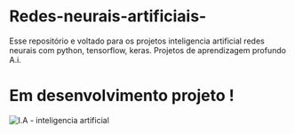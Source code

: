 # Redes-neurais-artificiais-
Esse repositório e voltado para os projetos inteligencia artificial redes neurais com python, tensorflow, keras.
Projetos de aprendizagem profundo A.i.

# Em desenvolvimento projeto !

![I.A - inteligencia artificial](https://github.com/RafaelGallo/Redes-neurais-artificiais-/blob/master/001.gif)
